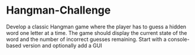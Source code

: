 # Hangman-Challenge
Develop a classic Hangman game where the player has to guess a hidden word one letter at a time. The game should display the current state of the word and the number of incorrect guesses remaining. Start with a console-based version and optionally add a GUI
